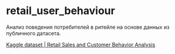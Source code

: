 # retail_user_behaviour
Анализ поведения потребителей в ритейле на основе данных из публичного датасета.

[Kaggle dataset | Retail Sales and Customer Behavior Analysis](https://www.kaggle.com/datasets/utkalk/large-retail-data-set-for-eda/data)
